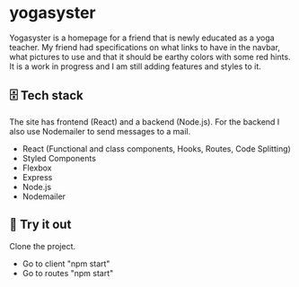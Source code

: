 # yogasyster

Yogasyster is a homepage for a friend that is newly educated as a yoga teacher. My friend had specifications on what links to have in the navbar, what pictures to use and that it should be earthy colors with some red hints. It is a work in progress and I am still adding features and styles to it.

## 🗄️ Tech stack

The site has frontend (React) and a backend (Node.js). For the backend I also use Nodemailer to send messages to a mail.

- React (Functional and class components, Hooks, Routes, Code Splitting)
- Styled Components
- Flexbox
- Express
- Node.js
- Nodemailer

## 🧪 Try it out

Clone the project.

- Go to client "npm start"
- Go to routes "npm start"

<!-- ## 👨‍💻 Search engine optimaztion (SEO)

Great SEO is important to increase high quality traffic on the site. It is in both the web page owner and the user interest that the right user finds the right web page, and that the page will reach the right user.

Since the site is for a startup I put some work in to get a high SEO. I put some extra energy on:

- responsive pages
- HTML semantic
- well written description, title and alt tags
- nameing convention on pictures and fastloading pictures -->
